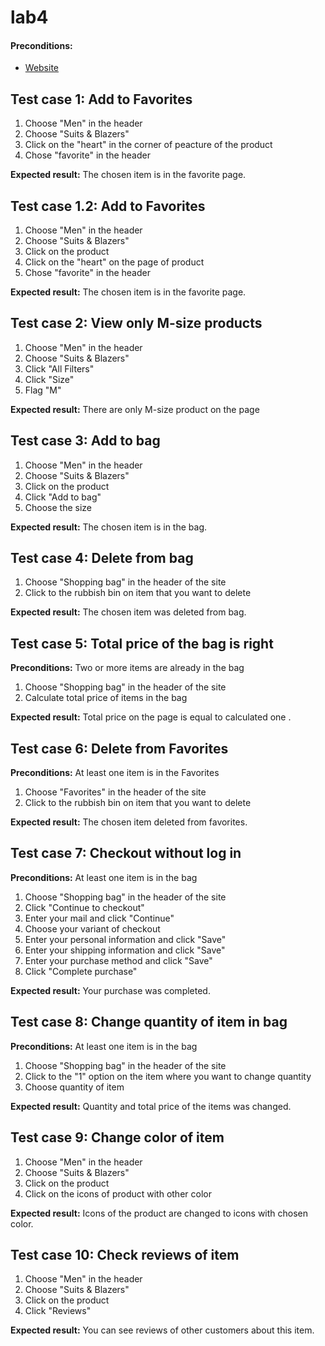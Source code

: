 # lab4
#### Preconditions:

- [Website](https://www2.hm.com/en_us/index.html)

## Test case 1: Add to Favorites

1. Choose "Men" in the header
2. Choose "Suits & Blazers"
3. Click on the "heart" in the corner of peacture of the product
5. Chose "favorite" in the header

**Expected result:** The chosen item is in the favorite page.

## Test case 1.2: Add to Favorites

1. Choose "Men" in the header
2. Choose "Suits & Blazers"
3. Click on the product
4. Click on the "heart" on the page of product
5. Chose "favorite" in the header

**Expected result:** The chosen item is in the favorite page.

## Test case 2: View only M-size products

1. Choose "Men" in the header
2. Choose "Suits & Blazers"
3. Click "All Filters"
4. Click "Size"
5. Flag "M"

**Expected result:** There are only M-size product on the page

## Test case 3: Add to bag

1. Choose "Men" in the header
2. Choose "Suits & Blazers"
3. Click on the product
4. Click "Add to bag"
5. Choose the size

**Expected result:** The chosen item is in the bag.

## Test case 4: Delete from bag

1. Choose "Shopping bag" in the header of the site
2. Click to the rubbish bin on item that you want to delete

**Expected result:** The chosen item was deleted from bag.

## Test case 5: Total price of the bag is right

**Preconditions:** Two or more items are already in the bag 

1. Choose "Shopping bag" in the header of the site
2. Calculate total price of items in the bag

**Expected result:** Total price on the page is equal to calculated one .

## Test case 6: Delete from Favorites

**Preconditions:** At least one item is in the Favorites

1. Choose "Favorites" in the header of the site
2. Click to the rubbish bin on item that you want to delete

**Expected result:** The chosen item deleted from favorites.

## Test case 7: Checkout without log in

**Preconditions:** At least one item is in the bag

1. Choose "Shopping bag" in the header of the site
2. Click "Continue to checkout"
3. Enter your mail and click "Continue"
4. Choose your variant of checkout
5. Enter your personal information and click "Save"
6. Enter your shipping information and click "Save"
7. Enter your purchase method and click "Save"
8. Click "Complete purchase"

**Expected result:** Your purchase was completed.

## Test case 8: Change quantity of item in bag

**Preconditions:** At least one item is in the bag

1. Choose "Shopping bag" in the header of the site
2. Click to the "1" option on the item where you want to change quantity 
3. Choose quantity of item

**Expected result:** Quantity and total price of the items was changed.

## Test case 9: Change color of item 

1. Choose "Men" in the header
2. Choose "Suits & Blazers"
3. Click on the product
4. Click on the icons of product with other color

**Expected result:** Icons of the product are changed to icons with chosen color.

## Test case 10: Check reviews of item  

1. Choose "Men" in the header
2. Choose "Suits & Blazers"
3. Click on the product
4. Click "Reviews"

**Expected result:** You can see reviews of other customers about this item.









